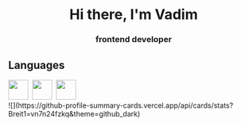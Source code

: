 <div id="header" align="center">
<h1>Hi there, I'm Vadim</h1>
<h3>frontend developer</h3>
</div>
<div id="header">
<h2>Languages</h2>
<img src="https://cdn.jsdelivr.net/gh/devicons/devicon/icons/html5/html5-original.svg" whidth="40" height="40"/>&nbsp;
<img src="https://cdn.jsdelivr.net/gh/devicons/devicon/icons/css3/css3-original.svg" whidth="40" height="40" />&nbsp;
<img src="https://cdn.jsdelivr.net/gh/devicons/devicon/icons/javascript/javascript-original.svg" whidth="40" height="40" />&nbsp;
</div>
![](https://github-profile-summary-cards.vercel.app/api/cards/stats?
Breit1=vn7n24fzkq&theme=github_dark)
          

<!--
**Breit1/Breit1** is a ✨ _special_ ✨ repository because its `README.md` (this file) appears on your GitHub profile.

Here are some ideas to get you started:

- 🔭 I’m currently working on ...
- 🌱 I’m currently learning ...
- 👯 I’m looking to collaborate on ...
- 🤔 I’m looking for help with ...
- 💬 Ask me about ...
- 📫 How to reach me: ...
- 😄 Pronouns: ...
- ⚡ Fun fact: ...
-->

